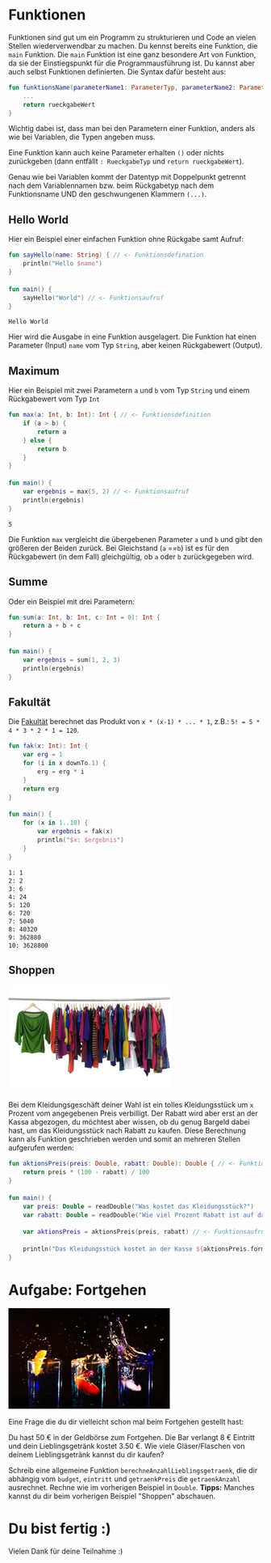 # Funktionen
Funktionen sind gut um ein Programm zu strukturieren und Code an vielen Stellen wiederverwendbar zu machen.
Du kennst bereits eine Funktion, die `main` Funktion.
Die `main` Funktion ist eine ganz besondere Art von Funktion, da sie der Einstiegspunkt für die Programmausführung ist.
Du kannst aber auch selbst Funktionen definierten.
Die Syntax dafür besteht aus:
```kotlin
fun funktionsName(parameterName1: ParameterTyp, parameterName2: ParameterTyp): RueckgabeTyp {
    ...
    return rueckgabeWert
}
```

Wichtig dabei ist, dass man bei den Parametern einer Funktion, anders als wie bei Variablen, die Typen angeben muss.

Eine Funktion kann auch keine Parameter erhalten `()` oder 
nichts zurückgeben (dann entfällt `: RueckgabeTyp` und `return rueckgabeWert`).

Genau wie bei Variablen kommt der Datentyp mit Doppelpunkt getrennt nach dem Variablennamen bzw. 
beim Rückgabetyp nach dem Funktionsname UND den geschwungenen Klammern `(...)`.

## Hello World

Hier ein Beispiel einer einfachen Funktion ohne Rückgabe samt Aufruf:
```kotlin
fun sayHello(name: String) { // <- Funktionsdefination
    println("Hello $name")
}

fun main() {
    sayHello("World") // <- Funktionsaufruf
}
```
```
Hello World
```
Hier wird die Ausgabe in eine Funktion ausgelagert.
Die Funktion hat einen Parameter (Input) `name` vom Typ `String`, aber keinen Rückgabewert (Output).

## Maximum

Hier ein Beispiel mit zwei Parametern `a` und `b` vom Typ `String` und einem Rückgabewert vom Typ `Int`

```kotlin
fun max(a: Int, b: Int): Int { // <- Funktionsdefinition
    if (a > b) {
        return a
    } else {
        return b
    }
}

fun main() {
    var ergebnis = max(5, 2) // <- Funktionsaufruf
    println(ergebnis)
}
```
```
5
```

Die Funktion `max` vergleicht die übergebenen Parameter `a` und `b` und gibt den größeren der Beiden zurück.
Bei Gleichstand (`a` ==`b`) ist es für den Rückgabewert (in dem Fall) gleichgültig, ob `a` oder `b` zurückgegeben wird.

## Summe

Oder ein Beispiel mit drei Parametern:
```kotlin
fun sum(a: Int, b: Int, c: Int = 0): Int {
    return a + b + c
}

fun main() {
    var ergebnis = sum(1, 2, 3)
    println(ergebnis)
}
```

## Fakultät

Die [Fakultät](https://de.wikipedia.org/wiki/Fakult%C3%A4t_(Mathematik)) berechnet das Produkt von `x * (x-1) * ... * 1`, z.B.: `5! = 5 * 4 * 3 * 2 * 1 = 120`.
```kotlin
fun fak(x: Int): Int {
    var erg = 1
    for (i in x downTo 1) {
        erg = erg * i
    }
    return erg
}

fun main() {
    for (x in 1..10) {
        var ergebnis = fak(x)
        println("$x: $ergebnis")
    }
}
```
```
1: 1
2: 2
3: 6
4: 24
5: 120
6: 720
7: 5040
8: 40320
9: 362880
10: 3628800
```

<!--
## Fibonacci-Folge (zur Anschauung)

Bei der [Fibonacci-Folge](https://de.wikipedia.org/wiki/Fibonacci-Folge) ist jedes Folgen-Element die Summe der vorherigen Beiden

```kotlin
fun fibonacci(n: Int): Int {
    var f_n_minus_2 = 1
    var f_n_minus_1 = 1
    var f_n = 1
    for (i in 2..n) {
        f_n = f_n_minus_1 + f_n_minus_2
        f_n_minus_2 = f_n_minus_1
        f_n_minus_1 = f_n
    }
    return f_n
}

fun main() {
    for (n in 0..10) {
        var ergebnis = fibonacci(n)
        println("f_$n: $ergebnis")
    }
}
```
```
f_0: 1
f_1: 1
f_2: 2
f_3: 3
f_4: 5
f_5: 8
f_6: 13
f_7: 21
f_8: 34
f_9: 55
f_10: 89
```
-->

## Shoppen

![](../../../../images/Kleidung.jpg)

Bei dem Kleidungsgeschäft deiner Wahl ist ein tolles Kleidungsstück um `x` Prozent vom angegebenen Preis verbilligt.
Der Rabatt wird aber erst an der Kassa abgezogen, du möchtest aber wissen, ob du genug Bargeld dabei hast, um das Kleidungsstück nach Rabatt zu kaufen.
Diese Berechnung kann als Funktion geschrieben werden und somit an mehreren Stellen aufgerufen werden:

```kotlin
fun aktionsPreis(preis: Double, rabatt: Double): Double { // <- Funktionsdefinition
    return preis * (100 - rabatt) / 100
}

fun main() {
    var preis: Double = readDouble("Was kostet das Kleidungsstück?")
    var rabatt: Double = readDouble("Wie viel Prozent Rabatt ist auf das Kleidungsstück?")

    var aktionsPreis = aktionsPreis(preis, rabatt) // <- Funktionsaufruf

    println("Das Kleidungsstück kostet an der Kasse ${aktionsPreis.formatiereDoubleAlsEuro()}")
}
```

# Aufgabe: Fortgehen

![](../../../../images/Getraenk.jpg)

Eine Frage die du dir vielleicht schon mal beim Fortgehen gestellt hast:

Du hast 50 € in der Geldbörse zum Fortgehen.
Die Bar verlangt 8 € Eintritt und dein Lieblingsgetränk kostet 3.50 €.
Wie viele Gläser/Flaschen von deinem Lieblingsgetränk kannst du dir kaufen?

Schreib eine allgemeine Funktion `berechneAnzahlLieblingsgetraenk`, die dir abhängig vom `budget`, `eintritt` und `getraenkPreis` die `getraenkAnzahl` ausrechnet.
Rechne wie im vorherigen Beispiel in `Double`.
**Tipps:** Manches kannst du dir beim vorherigen Beispiel "Shoppen" abschauen.


# Du bist fertig :)

Vielen Dank für deine Teilnahme :)